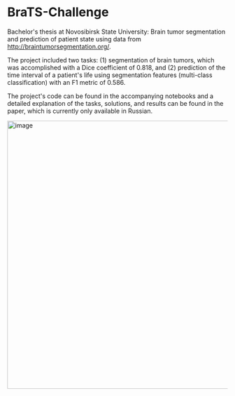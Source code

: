 # BraTS-Challenge
Bachelor's thesis at Novosibirsk State University: Brain tumor segmentation and prediction of patient state using data from http://braintumorsegmentation.org/. 

The project included two tasks: (1) segmentation of brain tumors, which was accomplished with a Dice coefficient of 0.818, and (2) prediction of the time interval of a patient's life using segmentation features (multi-class classification) with an F1 metric of 0.586. 

The project's code can be found in the accompanying notebooks and a detailed explanation of the tasks, solutions, and results can be found in the paper, which is currently only available in Russian.

<img width="612" alt="image" src="https://user-images.githubusercontent.com/122701199/212501700-cdabc6cb-2773-42ae-83ea-736a8cc10aa4.png">

